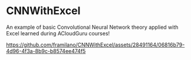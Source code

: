 # CNNWithExcel
An example of basic Convolutional Neural Network theory applied with Excel learned during ACloudGuru courses!

https://github.com/framilano/CNNWithExcel/assets/28491164/06816b79-4d96-4f3a-8b9c-b8574ee474f5

